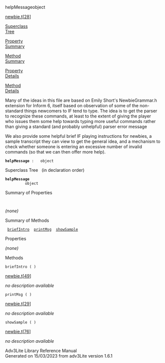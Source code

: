 ---
---
<span class="title">helpMessage</span><span class="type">object</span>

[newbie.t](../file/newbie.t.html)\[[28](../source/newbie.t.html#28)\]

[Superclass  
Tree](#_SuperClassTree_)

[Property  
Summary](#_PropSummary_)

[Method  
Summary](#_MethodSummary_)

[Property  
Details](#_Properties_)

[Method  
Details](#_Methods_)

<div class="fdesc">

Many of the ideas in this file are based on Emily Short's
NewbieGrammar.h extension for Inform 6, itself based on observation of
some of the non-standard things newcomers to IF tend to type. The idea
is to get the parser to recognize these commands, at least to the extent
of giving the player who issues them some help towards typing more
useful commands rather than giving a standard (and probably unhelpful)
parser error message

We also provide some helpful brief IF playing instructions for newbies,
a sample transcript they can view to get the general idea, and a
mechanism to check whether someone is entering an excessive number of
invalid commands (so that we can then offer more help).

**`helpMessage`**` :   object`

</div>

<span id="_SuperClassTree_"></span>

<div class="mjhd">

<span class="hdln">Superclass Tree</span>   (in declaration order)

</div>

**`helpMessage`**  
`         object`  
<span id="_PropSummary_"></span>

<div class="mjhd">

<span class="hdln">Summary of Properties</span>  

</div>

` `

*(none)* <span id="_MethodSummary_"></span>

<div class="mjhd">

<span class="hdln">Summary of Methods</span>  

</div>

` `[`briefIntro`](#briefIntro)`  `[`printMsg`](#printMsg)`  `[`showSample`](#showSample)`  `

<span id="_Properties_"></span>

<div class="mjhd">

<span class="hdln">Properties</span>  

</div>

*(none)* <span id="_Methods_"></span>

<div class="mjhd">

<span class="hdln">Methods</span>  

</div>

<span id="briefIntro"></span>

`briefIntro ( )`

[newbie.t](../file/newbie.t.html)\[[49](../source/newbie.t.html#49)\]

<div class="desc">

*no description available*

</div>

<span id="printMsg"></span>

`printMsg ( )`

[newbie.t](../file/newbie.t.html)\[[29](../source/newbie.t.html#29)\]

<div class="desc">

*no description available*

</div>

<span id="showSample"></span>

`showSample ( )`

[newbie.t](../file/newbie.t.html)\[[76](../source/newbie.t.html#76)\]

<div class="desc">

*no description available*

</div>

<div class="ftr">

Adv3Lite Library Reference Manual  
Generated on 15/03/2023 from adv3Lite version 1.6.1

</div>
